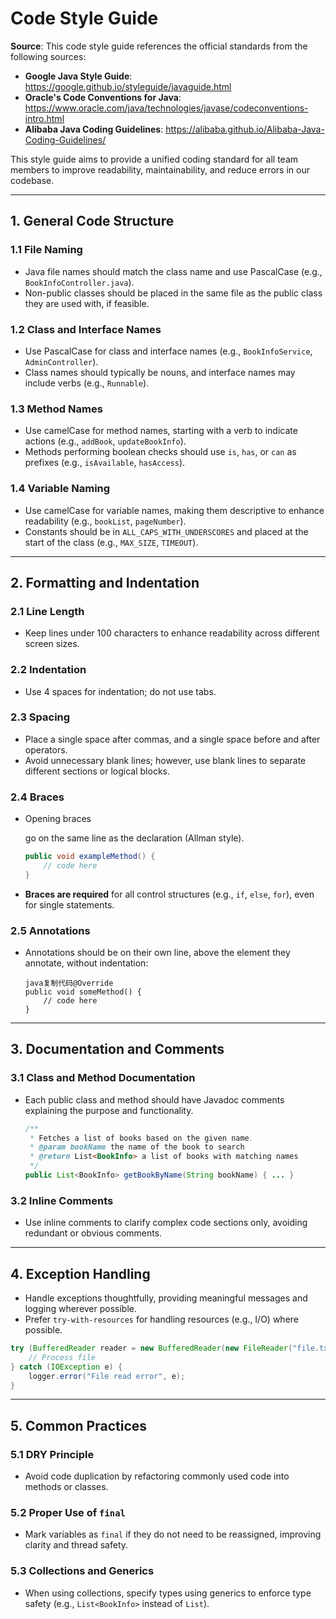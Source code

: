 # Code Style Guide

**Source**: This code style guide references the official standards from the following sources:

- **Google Java Style Guide**: https://google.github.io/styleguide/javaguide.html
- **Oracle's Code Conventions for Java**: https://www.oracle.com/java/technologies/javase/codeconventions-intro.html
- **Alibaba Java Coding Guidelines**: https://alibaba.github.io/Alibaba-Java-Coding-Guidelines/

This style guide aims to provide a unified coding standard for all team members to improve readability, maintainability, and reduce errors in our codebase.

------

## 1. General Code Structure

### 1.1 File Naming

- Java file names should match the class name and use PascalCase (e.g., `BookInfoController.java`).
- Non-public classes should be placed in the same file as the public class they are used with, if feasible.

### 1.2 Class and Interface Names

- Use PascalCase for class and interface names (e.g., `BookInfoService`, `AdminController`).
- Class names should typically be nouns, and interface names may include verbs (e.g., `Runnable`).

### 1.3 Method Names

- Use camelCase for method names, starting with a verb to indicate actions (e.g., `addBook`, `updateBookInfo`).
- Methods performing boolean checks should use `is`, `has`, or `can` as prefixes (e.g., `isAvailable`, `hasAccess`).

### 1.4 Variable Naming

- Use camelCase for variable names, making them descriptive to enhance readability (e.g., `bookList`, `pageNumber`).
- Constants should be in `ALL_CAPS_WITH_UNDERSCORES` and placed at the start of the class (e.g., `MAX_SIZE`, `TIMEOUT`).

------

## 2. Formatting and Indentation

### 2.1 Line Length

- Keep lines under 100 characters to enhance readability across different screen sizes.

### 2.2 Indentation

- Use 4 spaces for indentation; do not use tabs.

### 2.3 Spacing

- Place a single space after commas, and a single space before and after operators.
- Avoid unnecessary blank lines; however, use blank lines to separate different sections or logical blocks.

### 2.4 Braces

- Opening braces

   go on the same line as the declaration (Allman style).

  ```java
  public void exampleMethod() {
      // code here
  }
  ```

- **Braces are required** for all control structures (e.g., `if`, `else`, `for`), even for single statements.

### 2.5 Annotations

- Annotations should be on their own line, above the element they annotate, without indentation:

  ```
  java复制代码@Override
  public void someMethod() {
      // code here
  }
  ```

------

## 3. Documentation and Comments

### 3.1 Class and Method Documentation

- Each public class and method should have Javadoc comments explaining the purpose and functionality.

  ```java
  /**
   * Fetches a list of books based on the given name.
   * @param bookName the name of the book to search
   * @return List<BookInfo> a list of books with matching names
   */
  public List<BookInfo> getBookByName(String bookName) { ... }
  ```

### 3.2 Inline Comments

- Use inline comments to clarify complex code sections only, avoiding redundant or obvious comments.

------

## 4. Exception Handling

- Handle exceptions thoughtfully, providing meaningful messages and logging wherever possible.
- Prefer `try-with-resources` for handling resources (e.g., I/O) where possible.

```java
try (BufferedReader reader = new BufferedReader(new FileReader("file.txt"))) {
    // Process file
} catch (IOException e) {
    logger.error("File read error", e);
}
```

------

## 5. Common Practices

### 5.1 DRY Principle

- Avoid code duplication by refactoring commonly used code into methods or classes.

### 5.2 Proper Use of `final`

- Mark variables as `final` if they do not need to be reassigned, improving clarity and thread safety.

### 5.3 Collections and Generics

- When using collections, specify types using generics to enforce type safety (e.g., `List<BookInfo>` instead of `List`).
